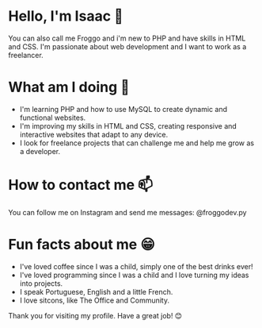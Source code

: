 # Hello, I'm Isaac 👋

You can also call me Froggo and i'm new to PHP and have skills in HTML and CSS. I'm passionate about web development and I want to work as a freelancer.

# What am I doing 🚀
- I'm learning PHP and how to use MySQL to create dynamic and functional websites.
- I'm improving my skills in HTML and CSS, creating responsive and interactive websites that adapt to any device.
- I look for freelance projects that can challenge me and help me grow as a developer.

# How to contact me 📫
You can follow me on Instagram and send me messages: @froggodev.py 

# Fun facts about me 😁

- I've loved coffee since I was a child, simply one of the best drinks ever!
- I've loved programming since I was a child and I love turning my ideas into projects.
- I speak Portuguese, English and a little French.
- I love sitcons, like The Office and Community.
  
Thank you for visiting my profile. Have a great job! 😊

